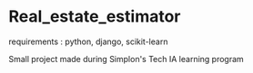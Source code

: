 # Real_estate_estimator

requirements : python, django, scikit-learn

Small project made during Simplon's Tech IA learning program
